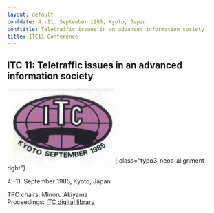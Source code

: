 ```yaml
---
layout: default
confdate: 4.-11. September 1985, Kyoto, Japan
conftitle: Teletraffic issues in an advanced information society
title: ITC11 Conference
---
```


## ITC 11: Teletraffic issues in an advanced information society


![](/assets/Persistent/itc11-scanned-250x172.png){:class="typo3-neos-alignment-right"}

4.-11. September 1985, Kyoto, Japan

TPC chairs: Minoru Akiyama<br/>
Proceedings: [ITC digital library](/itc-library/itc11.html)
